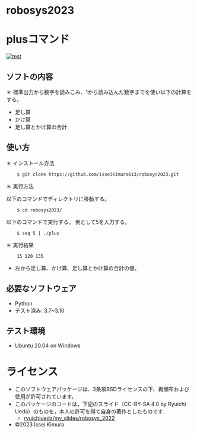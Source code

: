 # robosys2023
# plusコマンド
[![test](https://github.com/isseikimura613/robosys2023/actions/workflows/test.yml/badge.svg)](https://github.com/isseikimura613/robosys2023/actions/workflows/test.yml)

## ソフトの内容
＊ 標準出力から数字を読みこみ、1から読み込んだ数字までを使い以下の計算をする。
   * 足し算
   * かけ算
   * 足し算とかけ算の合計

## 使い方
＊ インストール方法
```
    $ git clone https://github.com/isseikimura613/robosys2023.git
```

＊ 実行方法

以下のコマンドでディレクトリに移動する。
```
    $ cd robosys2023/
```

以下のコマンドで実行する。
例として5を入力する。
```
    $ seq 5 | ./plus
```

＊ 実行結果
```
    15 120 135
```
   * 左から足し算、かけ算、足し算とかけ算の合計の値。

## 必要なソフトウェア
   * Python
   * テスト済み: 3.7~3.10

## テスト環境
* Ubuntu 20.04 on Windows

# ライセンス
* このソフトウェアパッケージは、3条項BSDライセンスの下、再頒布および使用が許可されています。
* このパッケージのコードは，下記のスライド（CC-BY-SA 4.0 by Ryuichi Ueda）のものを，本人の許可を得て自身の著作としたものです．
    * [ryuichiueda/my_slides/robosys_2022](https://github.com/ryuichiueda/my_slides/tree/master/robosys_2022)
* ©2023 Issei Kimura 
